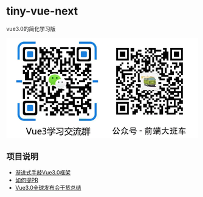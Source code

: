 # tiny-vue-next
vue3.0的简化学习版

![image-20201013104434693](assets/image-20201013104434693.png)



## 项目说明

- [渐进式手敲Vue3.0框架](https://juejin.im/post/6850037267466190856)
- [如何提PR](https://juejin.im/post/6844904191744278542)
- [Vue3.0全球发布会干货总结](https://juejin.im/post/6875236411349008398)